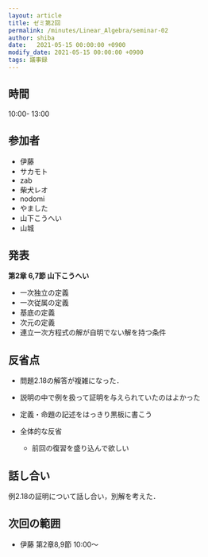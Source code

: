 ```yaml
---
layout: article
title: ゼミ第2回
permalink: /minutes/Linear_Algebra/seminar-02
author: shiba
date:   2021-05-15 00:00:00 +0900
modify_date: 2021-05-15 00:00:00 +0900
tags: 議事録
---
```



## 時間

10:00- 13:00

## 参加者

- 伊藤
- サカモト
- zab
- 柴犬レオ
- nodomi
- やました
- 山下こうへい
- 山城

## 発表

**第2章 6,7節 山下こうへい**

- 一次独立の定義
- 一次従属の定義
- 基底の定義
- 次元の定義
- 連立一次方程式の解が自明でない解を持つ条件

## 反省点

- 問題2.18の解答が複雑になった．
- 説明の中で例を扱って証明を与えられていたのはよかった
- 定義・命題の記述をはっきり黒板に書こう

- 全体的な反省
    - 前回の復習を盛り込んで欲しい

## 話し合い

例2.18の証明について話し合い，別解を考えた．

## 次回の範囲

- 伊藤
    第2章8,9節
    10:00～
